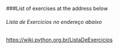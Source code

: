###List of exercises at the address below
###### Lista de Exercícios no endereço abaixo

https://wiki.python.org.br/ListaDeExercicios